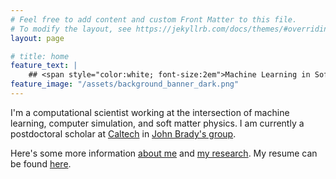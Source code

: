 ```yaml
---
# Feel free to add content and custom Front Matter to this file.
# To modify the layout, see https://jekyllrb.com/docs/themes/#overriding-theme-defaults
layout: page

# title: home
feature_text: |
    ## <span style="color:white; font-size:2em">Machine Learning in Soft Matter </span>
feature_image: "/assets/background_banner_dark.png"
---
```

I'm a computational scientist working at the intersection of machine learning, computer simulation, and soft matter physics. I am currently a postdoctoral scholar at [Caltech](https://www.caltech.edu/) in [John Brady's group](https://www.che.caltech.edu/groups/jfb/index.html).

Here's some more information [about me](/about) and [my research](/research). My resume can be found [here](https://github.com/adulaney/resume/blob/main/DulaneyAustin_Resume.pdf).